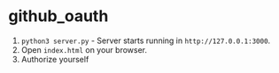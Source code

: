 # github_oauth

1. `python3 server.py` - Server starts running in `http://127.0.0.1:3000`.
2. Open `index.html` on your browser.
3. Authorize yourself
